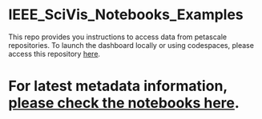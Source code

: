 # IEEE_SciVis_Notebooks_Examples

This repo provides you instructions to access data from petascale repositories. To launch the dashboard locally or using codespaces, please access this repository [here](https://github.com/sci-visus/Openvisus-NASA-Dashboard). 


# For latest metadata information, [please check the notebooks here](https://github.com/sci-visus/sciviscontest2026/tree/main/notebooks_examples). 
